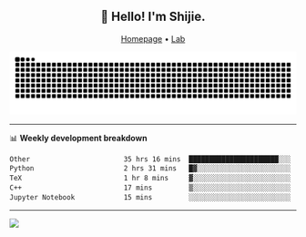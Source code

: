 <h2 align="center">👋 Hello! I'm Shijie.</h2>
<p align="center">
  <a href="https://xu-shi-jie.github.io"> Homepage</a> •
  <a href="https://onodalab.ees.hokudai.ac.jp"> Lab </a>
</p>

![Snake animation](https://github.com/xu-shi-jie/xu-shi-jie/blob/output/github-snake.svg)


-------

📊 **Weekly development breakdown**
<!--START_SECTION:waka-->

```txt
Other                       35 hrs 16 mins  ██████████████████████░░░   88.32 %
Python                      2 hrs 31 mins   █▓░░░░░░░░░░░░░░░░░░░░░░░   06.31 %
TeX                         1 hr 8 mins     ▓░░░░░░░░░░░░░░░░░░░░░░░░   02.87 %
C++                         17 mins         ▒░░░░░░░░░░░░░░░░░░░░░░░░   00.73 %
Jupyter Notebook            15 mins         ░░░░░░░░░░░░░░░░░░░░░░░░░   00.65 %
```

<!--END_SECTION:waka-->

-------
![](https://komarev.com/ghpvc/?username=xu-shi-jie&style=flat-square&color=blue) 
